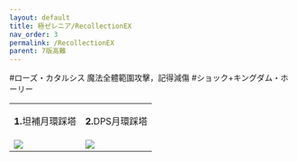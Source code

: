 ```yaml
---
layout: default
title: 極ゼレニア/RecollectionEX
nav_order: 3
permalink: /RecollectionEX
parent: 7版高難
---
```


#ローズ・カタルシス
 魔法全體範圍攻擊，記得減傷
#ショック+キングダム・ホーリー
<table>
  <tr>
    <td width="50%">
      <p style="text-align:center"><b>1.</b>坦補月環踩塔</p>  
    </td>
    <td>
     <p style="text-align:center"><b>2.</b>DPS月環踩塔</p>
    </td>
  </tr>
    <tr>
    <td width="50%">
     <img src="https://img.game8.jp/11195275/ff30f7c196293b5be0585bec7751a786.png/original">
    </td>
    <td>
      <img src="https://img.game8.jp/11195276/1b9e03a070150f4ea96b683fa9083b74.png/original">
    </td>
  </tr>
</table>
